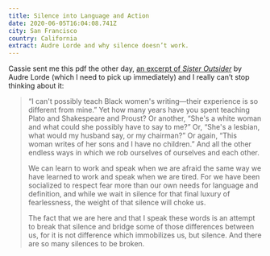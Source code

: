 ```yaml
---
title: Silence into Language and Action
date: 2020-06-05T16:04:08.741Z
city: San Francisco
country: California
extract: Audre Lorde and why silence doesn’t work.
---
```

Cassie sent me this pdf the other day, [an excerpt of _Sister Outsider_](https://electricliterature.com/wp-content/uploads/2017/12/silenceintoaction.pdf) by Audre Lorde (which I need to pick up immediately) and I really can’t stop thinking about it:

> “I can't possibly teach Black women's writing—their experience is so different from mine.” Yet how many years have you spent teaching Plato and Shakespeare and Proust? Or another, “She's a white woman and what could she possibly have to say to me?” Or, “She's a lesbian, what would my husband say, or my chairman?” Or again, “This woman writes of her sons and I have no children.” And all the other endless ways in which we rob ourselves of ourselves and each other. 
> 
> We can learn to work and speak when we are afraid the same way we have learned to work and speak when we are tired. For we have been socialized to respect fear more than our own needs for language and definition, and while we wait in silence for that final luxury of fearlessness, the weight of that silence will choke us. 
> 
> The fact that we are here and that I speak these words is an attempt to break that silence and bridge some of those differences between us, for it is not difference which immobilizes us, but silence. And there are so many silences to be broken.
